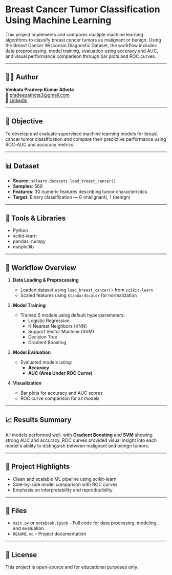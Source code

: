 # Breast Cancer Tumor Classification Using Machine Learning

This project implements and compares multiple machine learning algorithms to classify breast cancer tumors as malignant or benign. Using the Breast Cancer Wisconsin Diagnostic Dataset, the workflow includes data preprocessing, model training, evaluation using accuracy and AUC, and visual performance comparison through bar plots and ROC curves.

---
## 👨‍💻 Author

**Venkata Pradeep Kumar Athota**  
📧 pradeepathota3@gmail.com  
🔗 [LinkedIn](https://linkedin.com/in/pradeepathota)

---

## 🎯 Objective

To develop and evaluate supervised machine learning models for breast cancer tumor classification and compare their predictive performance using ROC-AUC and accuracy metrics.

---

## 📊 Dataset

- **Source**: `sklearn.datasets.load_breast_cancer()`
- **Samples**: 569
- **Features**: 30 numeric features describing tumor characteristics
- **Target**: Binary classification — 0 (malignant), 1 (benign)

---

## 🧰 Tools & Libraries

- Python
- scikit-learn
- pandas, numpy
- matplotlib

---

## 🔄 Workflow Overview

1. **Data Loading & Preprocessing**
   - Loaded dataset using `load_breast_cancer()` from `scikit-learn`
   - Scaled features using `StandardScaler` for normalization

2. **Model Training**
   - Trained 5 models using default hyperparameters:
     - Logistic Regression
     - K-Nearest Neighbors (KNN)
     - Support Vector Machine (SVM)
     - Decision Tree
     - Gradient Boosting

3. **Model Evaluation**
   - Evaluated models using:
     - **Accuracy**
     - **AUC (Area Under ROC Curve)**

4. **Visualization**
   - Bar plots for accuracy and AUC scores
   - ROC curve comparison for all models

---

## 📈 Results Summary

All models performed well, with **Gradient Boosting** and **SVM** showing strong AUC and accuracy. ROC curves provided visual insight into each model's ability to distinguish between malignant and benign tumors.

---

## 📌 Project Highlights

- Clean and scalable ML pipeline using scikit-learn
- Side-by-side model comparison with ROC curves
- Emphasis on interpretability and reproducibility

---

## 📂 Files

- `main.py` or `notebook.ipynb` – Full code for data processing, modeling, and evaluation
- `README.md` – Project documentation

---

## 📝 License

This project is open-source and for educational purposes only.
